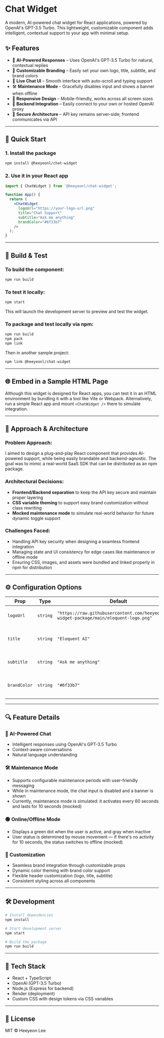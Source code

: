 # Chat Widget

A modern, AI-powered chat widget for React applications, powered by OpenAI's GPT-3.5 Turbo. This lightweight, customizable component adds intelligent, contextual support to your app with minimal setup.

## ✨ Features

* 🤖 **AI-Powered Responses** – Uses OpenAI's GPT-3.5 Turbo for natural, contextual replies
* 🎨 **Customizable Branding** – Easily set your own logo, title, subtitle, and brand colors
* 💬 **Live Chat UI** – Smooth interface with auto-scroll and typing support
* 🛠️ **Maintenance Mode** – Gracefully disables input and shows a banner when offline
* 📱 **Responsive Design** – Mobile-friendly, works across all screen sizes
* 🔌 **Backend Integration** – Easily connect to your own or hosted OpenAI proxy
* 🔐 **Secure Architecture** – API key remains server-side; frontend communicates via API

---

## 🚀 Quick Start

### 1. Install the package

```bash
npm install @heeyeonl/chat-widget
```

### 2. Use it in your React app

```jsx
import { ChatWidget } from '@heeyeonl/chat-widget';

function App() {
  return (
    <ChatWidget
      logoUrl="https://your-logo-url.png"
      title="Chat Support"
      subtitle="Ask me anything"
      brandColor="#6f33b7"
    />
  );
}
```

---

## 🧪 Build & Test

### To build the component:

```bash
npm run build
```

### To test it locally:

```bash
npm start
```

This will launch the development server to preview and test the widget.

### To package and test locally via npm:

```bash
npm run build
npm pack
npm link
```

Then in another sample project:

```bash
npm link @heeyeonl/chat-widget
```

---

## 🌐 Embed in a Sample HTML Page

Although this widget is designed for React apps, you can test it in an HTML environment by bundling it with a tool like Vite or Webpack. Alternatively, run a simple React app and mount `<ChatWidget />` there to simulate integration.

---

## 💭 Approach & Architecture

### Problem Approach:

I aimed to design a plug-and-play React component that provides AI-powered support, while being easily brandable and backend-agnostic. The goal was to mimic a real-world SaaS SDK that can be distributed as an npm package.

### Architectural Decisions:

* **Frontend/Backend separation** to keep the API key secure and maintain proper layering
* **CSS variable theming** to support easy brand customization without class rewriting
* **Mocked maintenance mode** to simulate real-world behavior for future dynamic toggle support

### Challenges Faced:

* Handling API key security when designing a seamless frontend integration
* Managing state and UI consistency for edge cases like maintenance or offline mode
* Ensuring CSS, images, and assets were bundled and linked properly in npm for distribution

---

## ⚙️ Configuration Options

| Prop         | Type     | Default                                                                                   | Description                             |
| ------------ | -------- | ----------------------------------------------------------------------------------------- | --------------------------------------- |
| `logoUrl`    | `string` | `"https://raw.githubusercontent.com/heeyeonl/chat-widget-package/main/eloquent-logo.png"` | URL of your company logo                |
| `title`      | `string` | `"Eloquent AI"`                                                                           | Title displayed in the chat header      |
| `subtitle`   | `string` | `"Ask me anything"`                                                                       | Subtitle displayed in the chat          |
| `brandColor` | `string` | `"#6f33b7"`                                                                               | Primary brand color for the chat widget |

---

## 🔍 Feature Details

### 🤖 AI-Powered Chat

* Intelligent responses using OpenAI's GPT-3.5 Turbo
* Context-aware conversations
* Natural language understanding

### 🛠️ Maintenance Mode

* Supports configurable maintenance periods with user-friendly messaging
* While in maintenance mode, the chat input is disabled and a banner is shown
* Currently, maintenance mode is simulated: it activates every 60 seconds and lasts for 10 seconds (mocked)

### 🟢 Online/Offline Mode

* Displays a green dot when the user is active, and gray when inactive
* User status is determined by mouse movement — if there's no activity for 10 seconds, the status switches to offline (mocked)

### 🎨 Customization

* Seamless brand integration through customizable props
* Dynamic color theming with brand color support
* Flexible header customization (logo, title, subtitle)
* Consistent styling across all components

---

## 🛠️ Development

```bash
# Install dependencies
npm install

# Start development server
npm start

# Build the package
npm run build
```

---

## 🧰 Tech Stack

* React + TypeScript
* OpenAI (GPT-3.5 Turbo)
* Node.js (Express for backend)
* Render (deployment)
* Custom CSS with design tokens via CSS variables

---

## 📄 License

MIT © Heeyeon Lee
